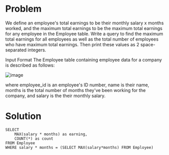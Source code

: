 # Problem
We define an employee's total earnings to be their monthly salary x months worked, and the maximum total earnings to be the maximum total earnings for any employee in the Employee table. Write a query to find the maximum total earnings for all employees as well as the total number of employees who have maximum total earnings. Then print these values as 2 space-separated integers.

Input Format
The Employee table containing employee data for a company is described as follows:

![image](https://github.com/user-attachments/assets/7cfe02c3-fe61-4318-9a65-7ac561c0d489)

where employee_id is an employee's ID number, name is their name, months is the total number of months they've been working for the company, and salary is the their monthly salary.

# Solution
```
SELECT 
    MAX(salary * months) as earning,
    COUNT(*) as count
FROM Employee
WHERE salary * months = (SELECT MAX(salary*months) FROM Employee)
